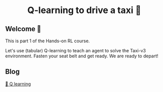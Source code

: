 <div align="center">
<h1>Q-learning to drive a taxi 🚕</h1>
</div>

## Welcome 🤗

This is part 1 of the Hands-on RL course.

Let's use (tabular) Q-learning to teach an agent to solve the Taxi-v3 environment.
Fasten your seat belt and get ready. We are ready to depart!

## Blog

[📝 Q learning](http://datamachines.xyz/2021/12/06/hands-on-reinforcement-learning-course-part-2-q-learning/)  